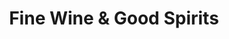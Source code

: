 ---
title: "Fine Wine & Good Spirits"
url: /coatesville/fine-wine-und-good-spirits/
shop: Spirituosen
---